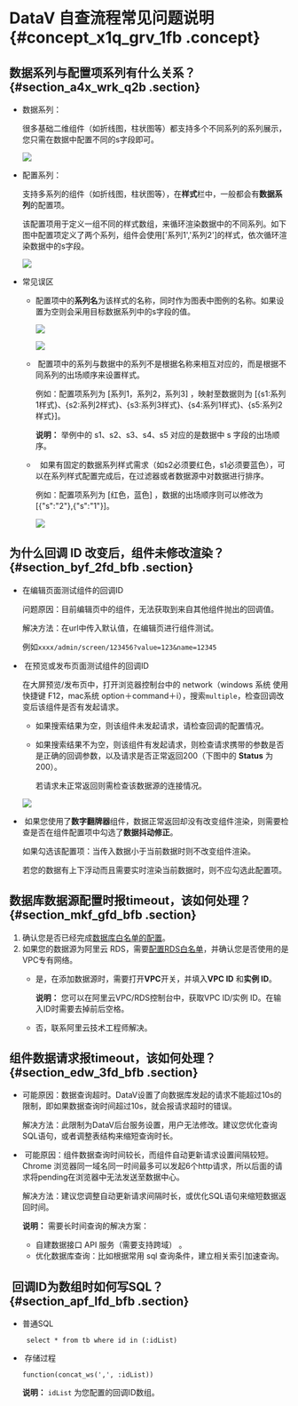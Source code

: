 # DataV 自查流程常见问题说明 {#concept_x1q_grv_1fb .concept}

## 数据系列与配置项系列有什么关系？ {#section_a4x_wrk_q2b .section}

-   数据系列：

    很多基础二维组件（如折线图，柱状图等）都支持多个不同系列的系列展示，您只需在数据中配置不同的s字段即可。

    ![](http://static-aliyun-doc.oss-cn-hangzhou.aliyuncs.com/assets/img/20220/153622640311365_zh-CN.png)

-   配置系列：

    支持多系列的组件（如折线图，柱状图等），在**样式**栏中，一般都会有**数据系列**的配置项。

    该配置项用于定义一组不同的样式数组，来循环渲染数据中的不同系列。如下图中配置项定义了两个系列，组件会使用\['系列1','系列2'\]的样式，依次循环渲染数据中的s字段。

    ![](http://static-aliyun-doc.oss-cn-hangzhou.aliyuncs.com/assets/img/20220/153622640411366_zh-CN.png)

-   常见误区
    -   配置项中的**系列名**为该样式的名称，同时作为图表中图例的名称。如果设置为空则会采用目标数据系列中的s字段的值。

        ![](http://static-aliyun-doc.oss-cn-hangzhou.aliyuncs.com/assets/img/20220/153622640411367_zh-CN.png)

        ![](http://static-aliyun-doc.oss-cn-hangzhou.aliyuncs.com/assets/img/20220/153622640411368_zh-CN.png)

    -    配置项中的系列与数据中的系列不是根据名称来相互对应的，而是根据不同系列的出场顺序来设置样式。

        例如：配置项系列为 \[系列1，系列2，系列3\] ，映射至数据则为 \[\{s1:系列1样式\}、\{s2:系列2样式\}、\{s3:系列3样式\}、\{s4:系列1样式\}、\{s5:系列2样式\}\]。

        **说明：** 举例中的 s1、s2、s3、s4、s5 对应的是数据中 s 字段的出场顺序。

    -     如果有固定的数据系列样式需求（如s2必须要红色，s1必须要蓝色），可以在系列样式配置完成后，在过滤器或者数据源中对数据进行排序。

        例如：配置项系列为 \[红色，蓝色\] ，数据的出场顺序则可以修改为 \[\{"s":"2"\},\{"s":"1"\}\]。

        ![](http://static-aliyun-doc.oss-cn-hangzhou.aliyuncs.com/assets/img/20220/153622640411412_zh-CN.png)


## 为什么回调 ID 改变后，组件未修改渲染？ {#section_byf_2fd_bfb .section}

-   在编辑页面测试组件的回调ID

    问题原因：目前编辑页中的组件，无法获取到来自其他组件抛出的回调值。

    解决方法：在url中传入默认值，在编辑页进行组件测试。

    例如`xxxx/admin/screen/123456?value=123&name=12345`

-    在预览或发布页面测试组件的回调ID

    在大屏预览/发布页中，打开浏览器控制台中的 network（windows 系统 使用快捷键 F12，mac系统 option＋command＋i），搜索`multiple`，检查回调改变后该组件是否有发起请求。

    -   如果搜索结果为空，则该组件未发起请求，请检查回调的配置情况。
    -   如果搜索结果不为空，则该组件有发起请求，则检查请求携带的参数是否是正确的回调参数，以及请求是否正常返回200（下图中的 **Status** 为 200）。

        若请求未正常返回则需检查该数据源的连接情况。

    ![](http://static-aliyun-doc.oss-cn-hangzhou.aliyuncs.com/assets/img/20220/153622640411369_zh-CN.png)

-    如果您使用了**数字翻牌器**组件，数据正常返回却没有改变组件渲染，则需要检查是否在组件配置项中勾选了**数据抖动修正**。

    如果勾选该配置项：当传入数据小于当前数据时则不改变组件渲染。

    若您的数据有上下浮动而且需要实时渲染当前数据时，则不应勾选此配置项。


## 数据库数据源配置时报timeout，该如何处理？ {#section_mkf_gfd_bfb .section}

1.  确认您是否已经完成[数据库白名单的配置](../../../../cn.zh-CN/用户指南/管理数据源/配置数据库白名单.md#)。
2.  如果您的数据源为阿里云 RDS，需要[配置RDS白名单](../../../../cn.zh-CN/用户指南/管理数据源/配置数据库白名单.md#)，并确认您是否使用的是VPC专有网络。
    -   是，在添加数据源时，需要打开**VPC**开关，并填入**VPC ID** 和**实例 ID**。

        **说明：** 您可以在阿里云VPC/RDS控制台中，获取VPC ID/实例 ID。在输入ID时需要去掉前后空格。

    -   否，联系阿里云技术工程师解决。

## 组件数据请求报timeout，该如何处理？ {#section_edw_3fd_bfb .section}

-   可能原因：数据查询超时。DataV设置了向数据库发起的请求不能超过10s的限制，即如果数据查询时间超过10s，就会报请求超时的错误。

    解决方法：此限制为DataV后台服务设置，用户无法修改。建议您优化查询SQL语句，或者调整表结构来缩短查询时长。

-    可能原因：组件数据查询时间较长，而组件自动更新请求设置间隔较短。Chrome 浏览器同一域名同一时间最多可以发起6个http请求，所以后面的请求将pending在浏览器中无法发送至数据中心。

    解决方法：建议您调整自动更新请求间隔时长，或优化SQL语句来缩短数据返回时间。

    **说明：** 需要长时间查询的解决方案：

    -   自建数据接口 API 服务（需要支持跨域） 。
    -   优化数据库查询：比如根据常用 sql 查询条件，建立相关索引加速查询。

##  回调ID为数组时如何写SQL？ {#section_apf_lfd_bfb .section}

-   普通SQL

    ```
     select * from tb where id in (:idList)
    ```

-    存储过程

    ```
    function(concat_ws(',', :idList))
    ```

    **说明：** `idList` 为您配置的回调ID数组。


